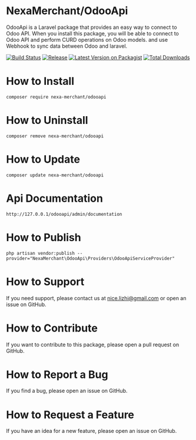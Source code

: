 # NexaMerchant/OdooApi

OdooApi is a Laravel package that provides an easy way to connect to Odoo API. When you install this package, you will be able to connect to Odoo API and perform CURD operations on Odoo models. and use Webhook to sync data between Odoo and laravel.



[![Build Status](https://github.com/NexaMerchant/OdooApi/workflows/Laravel/badge.svg)](https://github.com/NexaMerchant/OdooApi)
[![Release](https://img.shields.io/github/release/NexaMerchant/OdooApi.svg?style=flat-square)](https://github.com/NexaMerchant/OdooApi/releases)
[![Latest Version on Packagist](https://img.shields.io/packagist/v/Nexa-Merchant/OdooApi.svg?style=flat-square)](https://packagist.org/packages/Nexa-Merchant/OdooApi)
[![Total Downloads](https://img.shields.io/packagist/dt/Nexa-Merchant/OdooApi.svg?style=flat-square)](https://packagist.org/packages/Nexa-Merchant/OdooApi)

# How to Install

```
composer require nexa-merchant/odooapi
```

# How to Uninstall

```
composer remove nexa-merchant/odooapi
```

# How to Update

```
composer update nexa-merchant/odooapi
```

# Api Documentation

```
http://127.0.0.1/odooapi/admin/documentation
```

# How to Publish

```
php artisan vendor:publish --provider="NexaMerchant\OdooApi\Providers\OdooApiServiceProvider"
```

# How to Support

If you need support, please contact us at nice.lizhi@gmail.com or open an issue on GitHub.

# How to Contribute

If you want to contribute to this package, please open a pull request on GitHub.

# How to Report a Bug

If you find a bug, please open an issue on GitHub.

# How to Request a Feature

If you have an idea for a new feature, please open an issue on GitHub.


